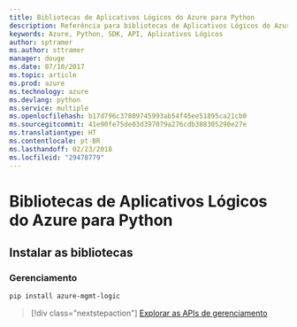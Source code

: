 ```yaml
---
title: Bibliotecas de Aplicativos Lógicos do Azure para Python
description: Referência para bibliotecas de Aplicativos Lógicos do Azure para Python
keywords: Azure, Python, SDK, API, Aplicativos Lógicos
author: sptramer
ms.author: sttramer
manager: douge
ms.date: 07/10/2017
ms.topic: article
ms.prod: azure
ms.technology: azure
ms.devlang: python
ms.service: multiple
ms.openlocfilehash: b17d796c37809745993ab54f45ee51895ca21cb0
ms.sourcegitcommit: 41e90fe75de03d397079a276cdb388305290e27e
ms.translationtype: HT
ms.contentlocale: pt-BR
ms.lasthandoff: 02/23/2018
ms.locfileid: "29478779"
---
```

# <a name="azure-logic-apps-libraries-for-python"></a>Bibliotecas de Aplicativos Lógicos do Azure para Python

## <a name="install-the-libraries"></a>Instalar as bibliotecas


### <a name="management"></a>Gerenciamento

```bash
pip install azure-mgmt-logic
```
> [!div class="nextstepaction"]
> [Explorar as APIs de gerenciamento](/python/api/overview/azure/logicapps/management)
